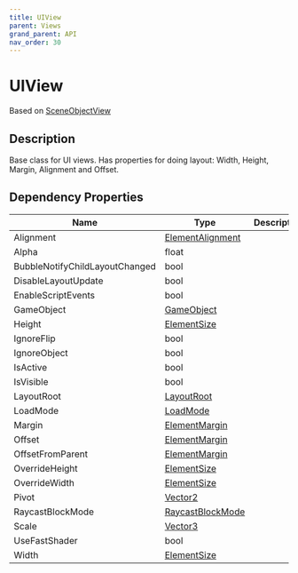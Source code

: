 ```yaml
---
title: UIView
parent: Views
grand_parent: API
nav_order: 30
---
```


# UIView

Based on [SceneObjectView](SceneObjectView)

## Description

Base class for UI views. Has properties for doing layout: Width, Height, Margin, Alignment and Offset.

## Dependency Properties

| Name | Type | Description |
| --- | --- | --- |
| Alignment | [ElementAlignment](../Types/ElementAlignment) |  |
| Alpha | float |  |
| BubbleNotifyChildLayoutChanged | bool |  |
| DisableLayoutUpdate | bool |  |
| EnableScriptEvents | bool |  |
| GameObject | [GameObject](http://docs.unity3d.com/ScriptReference/GameObject.html) |  |
| Height | [ElementSize](../Types/ElementSize) |  |
| IgnoreFlip | bool |  |
| IgnoreObject | bool |  |
| IsActive | bool |  |
| IsVisible | bool |  |
| LayoutRoot | [LayoutRoot](LayoutRoot) |  |
| LoadMode | [LoadMode](../Types/LoadMode) |  |
| Margin | [ElementMargin](../Types/ElementMargin) |  |
| Offset | [ElementMargin](../Types/ElementMargin) |  |
| OffsetFromParent | [ElementMargin](../Types/ElementMargin) |  |
| OverrideHeight | [ElementSize](../Types/ElementSize) |  |
| OverrideWidth | [ElementSize](../Types/ElementSize) |  |
| Pivot | [Vector2](http://docs.unity3d.com/ScriptReference/Vector2.html) |  |
| RaycastBlockMode | [RaycastBlockMode](../Types/RaycastBlockMode) |  |
| Scale | [Vector3](http://docs.unity3d.com/ScriptReference/Vector3.html) |  |
| UseFastShader | bool |  |
| Width | [ElementSize](../Types/ElementSize) |  |
